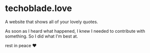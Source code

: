 # techoblade.love

A website that shows all of your lovely quotes.

As soon as I heard what happened, I knew I needed to contribute with something. So I did what I'm best at.

rest in peace ❤️
